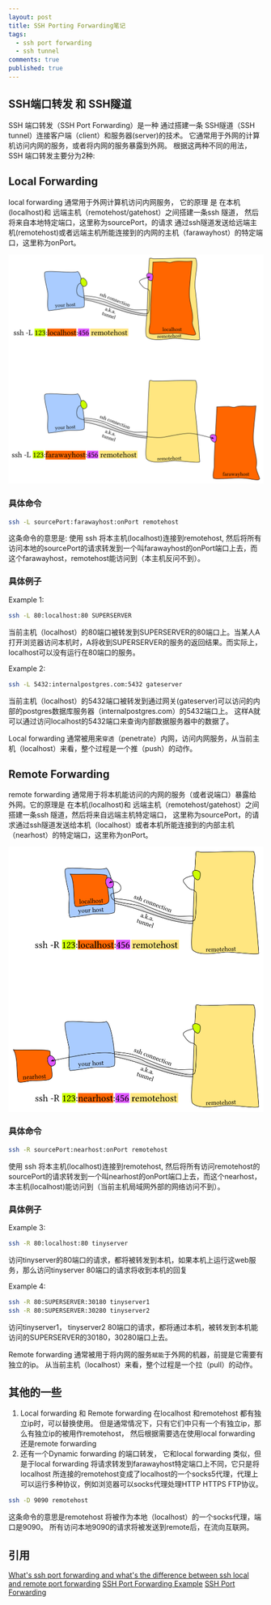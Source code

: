 ```yaml
---
layout: post
title: SSH Porting Forwarding笔记
tags:
  - ssh port forwarding
  - ssh tunnel
comments: true
published: true
---
```


## SSH端口转发 和 SSH隧道
SSH 端口转发（SSH Port Forwarding）是一种 通过搭建一条 SSH隧道（SSH tunnel）连接客户端（client）和服务器(server)的技术。
它通常用于外网的计算机访问内网的服务，或者将内网的服务暴露到外网。 根据这两种不同的用法，SSH 端口转发主要分为2种:

## Local Forwarding

local forwarding 通常用于外网计算机访问内网服务， 它的原理 是 在本机(localhost)和 远端主机（remotehost/gatehost）之间搭建一条ssh 隧道， 然后将来自本地特定端口，这里称为sourcePort，的请求 通过ssh隧道发送给远端主机(remotehost)或者远端主机所能连接到的内网的主机（farawayhost）的特定端口，这里称为onPort。

<img src="/img/2020-10-09-ssh-tunnel-forwarding/localforward.png" alt="drawing" width="800"/>


### 具体命令
```bash
ssh -L sourcePort:farawayhost:onPort remotehost
```
这条命令的意思是: 使用 ssh 将本主机(localhost)连接到remotehost, 然后将所有访问本地的sourcePort的请求转发到一个叫farawayhost的onPort端口上去，而这个farawayhost，remotehost能访问到（本主机反问不到）。

### 具体例子
Example 1:
```bash
ssh -L 80:localhost:80 SUPERSERVER
```
当前主机（localhost）的80端口被转发到SUPERSERVER的80端口上。当某人A打开浏览器访问本机时，A将收到SUPERSERVER的服务的返回结果。而实际上，localhost可以没有运行在80端口的服务。

Example 2:
```bash
ssh -L 5432:internalpostgres.com:5432 gateserver
```
当前主机（localhost）的5432端口被转发到通过网关(gateserver)可以访问的内部的postgres数据库服务器（internalpostgres.com）的5432端口上。 这样A就可以通过访问localhost的5432端口来查询内部数据服务器中的数据了。


Local forwarding 通常被用来`穿透`（penetrate）内网，访问内网服务，从当前主机（localhost）来看，整个过程是一个推（push）的动作。

## Remote Forwarding
remote forwarding 通常用于将本机能访问的内网的服务（或者说端口）暴露给外网。它的原理是 在本机(localhost)和 远端主机（remotehost/gatehost）之间搭建一条ssh 隧道，然后将来自远端主机特定端口， 这里称为sourcePort，的请求通过ssh隧道发送给本机（localhost）或者本机所能连接到的内部主机（nearhost）的特定端口，这里称为onPort。

<img src="/img/2020-10-09-ssh-tunnel-forwarding/remoteforward.png" alt="drawing" width="800"/>

### 具体命令
```bash
ssh -R sourcePort:nearhost:onPort remotehost
```
使用 ssh 将本主机(localhost)连接到remotehost, 然后将所有访问remotehost的sourcePort的请求转发到一个叫nearhost的onPort端口上去，而这个nearhost，本主机(localhost)能访问到（当前主机局域网外部的网络访问不到）。

### 具体例子
Example 3:
```bash
ssh -R 80:localhost:80 tinyserver
```
访问tinyserver的80端口的请求，都将被转发到本机，如果本机上运行这web服务，那么访问tinyserver 80端口的请求将收到本机的回复

Example 4:
```bash
ssh -R 80:SUPERSERVER:30180 tinyserver1
ssh -R 80:SUPERSERVER:30280 tinyserver2
```
访问tinyserver1， tinyserver2 80端口的请求，都将通过本机，被转发到本机能访问的SUPERSERVER的30180，30280端口上去。

Remote forwarding 通常被用于将内网的服务`赋能`于外网的机器，前提是它需要有独立的ip。 从当前主机（localhost）来看，整个过程是一个拉（pull）的动作。

## 其他的一些
1. Local forwarding 和 Remote forwarding 在localhost 和remotehost 都有独立ip时，可以替换使用。 但是通常情况下，只有它们中只有一个有独立ip，那么有独立ip的被用作remotehost， 然后根据需要选在使用local forwarding 还是remote forwarding
2. 还有一个Dynamic forwarding 的端口转发， 它和local forwarding 类似，但是于local forwarding 将请求转发到farawayhost特定端口上不同，它只是将localhost 所连接的remotehost变成了localhost的一个socks5代理，代理上可以运行多种协议，例如浏览器可以socks代理处理HTTP HTTPS FTP协议。
```bash
ssh -D 9090 remotehost 
```
这条命令的意思是remotehost 将被作为本地（localhost）的一个socks代理，端口是9090。 所有访问本地9090的请求将被发送到remote后，在流向互联网。

## 引用
[What's ssh port forwarding and what's the difference between ssh local and remote port forwarding](https://unix.stackexchange.com/questions/115897/whats-ssh-port-forwarding-and-whats-the-difference-between-ssh-local-and-remot)
[SSH Port Forwarding Example](https://www.ssh.com/ssh/tunneling/example)
[SSH Port Forwarding](https://zaiste.net/posts/ssh-port-forwarding/)